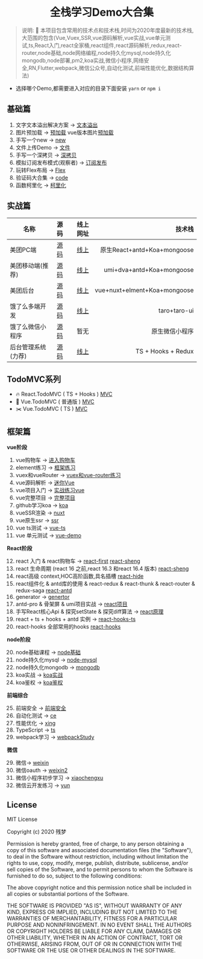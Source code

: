 <div align="center">

#  全栈学习Demo大合集

</div>

> 说明: :100: 本项目包含常用的技术点和技术栈,时间为2020年度最新的技术栈,大范围的包含(Vue,Vuex,SSR,vue源码解析,vue实战,vue单元测试,ts,React入门,react全家桶,react组件,react源码解析,redux,react-router,node基础,node网络编程,node持久化mysql,node持久化mongodb,node部署,pm2,koa实战,微信小程序,网络安全,RN,Flutter,webpack,微信公众号,自动化测试,前端性能优化,数据结构算法)

* 选择哪个Demo,都需要进入对应的目录下面安装 `yarn` or `npm i`

## 基础篇

1. 文字文本溢出解决方案 -> [文本溢出](/base/wen/index.html)
2. 图片预加载 -> [预加载](/base/yu/index.html)  vue版本图片[预加载](/base/yu/index.vue)
3. 手写一个new -> [new](/base/new/index.html)
4. 文件上传Demo -> [文件](/base/file/README.md)
5. 手写一个深拷贝 -> [深拷贝](/base/shen/index.html)
6. 模拟订阅发布模式(观察者) -> [订阅发布](/base/ding/index.html)
7. 玩转Flex布局 -> [Flex](/base/flex/index.html)
8. 验证码大合集 -> [code](/base/code/index.html)
9. 函数柯里化 -> [柯里化](/base/ke/index.js)

## 实战篇

| 名称             |                        源码                        |                              线上网址 |                       技术栈 |
| ---------------- | :------------------------------------------------: | ------------------------------------: | ---------------------------: |
| 美团PC端         |   [源码](https://github.com/2662419405/meituan)    |       [线上](http://mt.shtodream.cn/) |  原生React+antd+Koa+mongoose |
| 美团移动端(推荐) |  [源码](https://github.com/2662419405/meituanAn)   |    [线上](http://react.shtodream.cn/) |    umi+dva+antd+Koa+mongoose |
| 美团后台         | [源码](https://github.com/2662419405/meituanBack)  | [线上](http://vue.shtodream.cn/login) | vue+nuxt+elment+Koa+mongoose |
| 饿了么多端开发   | [源码](https://github.com/2662419405/meituan-taro) |     [线上](http://taro.shtodream.cn/) |                 taro+taro-ui |
| 饿了么微信小程序   | [源码](https://github.com/2662419405/meituanWx) |     暂无 |                 原生微信小程序 |
| 后台管理系统 (力荐)   | [源码](https://github.com/2662419405/react_admin) |   [线上](http://hooks.shtodream.cn)  |   TS + Hooks + Redux   |

## TodoMVC系列

* 🔥 React.TodoMVC ( TS + Hooks ) [MVC](/react-mvc)
* 🐠 Vue.TodoMVC ( 普通版 ) [MVC](vue-mvc)
* ✂️ Vue.TodoMVC ( TS ) [MVC](vue-ts-mvc)

## 框架篇

**vue阶段**

1. vue购物车 -> [进入购物车](/shop)  
2. element练习 -> [框架练习](/login-element)
3. vuex和vueRouter -> [vuex和vue-router练习](/vuexrouter)
4. vue源码解析 -> [迷你Vue](/迷你vue)
5. vue项目入门 -> [实战练习vue](/vue-mart)
6. vue完整项目 -> [完整项目](/vue-mart2)
7. github学习koa -> [koa](/koaGithub)
8. vueSSR渲染 -> [nuxt](/nuxt)
9.  vue原生ssr ->  [ssr](/ssr)
10. vue ts测试 -> [vue-ts](/vue-ts)
11. vue 单元测试 -> [vue-demo](/ts-demo)

**React阶段**

12. react 入门 & react购物车 -> [react-first](/react-first) [react-sheng](/react-sheng)
13. react 生命周期 (react 16 之前,react 16.3 和react 16.4 版本) [react-sheng](/react-sheng)
14. react高级 context,HOC高阶函数,具名插槽 [react-hide](/react-hide)
15. react组件化 & antd库的使用 & react-redux & react-thunk & react-router & redux-saga [react-antd](/react-antd)
16. generator -> [genertor](/genertor)
17. antd-pro & 骨架屏 & umi项目实战 -> [react项目](/react项目)
18. 手写React核心Api & 探究setState & 探究diff算法 -> [react原理](/react原理)
19. react + ts + hooks + antd 实例 -> [react-hooks-ts](/react-hooks-ts)
20. react-hooks 全部常用的hooks [react-hooks](/react-hooks)

**node阶段**

20. node基础课程 -> [node基础](/node基础)
21. node持久化mysql -> [node-mysql](/node-mysql)
22. node持久化mongodb -> [mongodb](/node-mongo)
23. koa实战 -> [koa实战](/koa实战)
24. koa鉴权 -> [koa鉴权](/koa鉴权)

**前端综合**

25. 前端安全 -> [前端安全](/前端安全)
26. 自动化测试 -> [ce](/ce)
27. 性能优化 -> [xing](/xing)
28. TypeScript -> [ts](ts)
29. webpack学习 -> [webpackStudy](/webpackStudy)

**微信**

29. 微信-> [weixin](/weixin)
30. 微信oauth -> [weixin2](/weixin2)
31. 微信小程序初步学习 -> [xiaochengxu](/xiaochengxu)
32. 微信云开发练习 -> [yun](/yun)

## License

MIT License

Copyright (c) 2020 残梦

Permission is hereby granted, free of charge, to any person obtaining a copy
of this software and associated documentation files (the "Software"), to deal
in the Software without restriction, including without limitation the rights
to use, copy, modify, merge, publish, distribute, sublicense, and/or sell
copies of the Software, and to permit persons to whom the Software is
furnished to do so, subject to the following conditions:

The above copyright notice and this permission notice shall be included in all
copies or substantial portions of the Software.

THE SOFTWARE IS PROVIDED "AS IS", WITHOUT WARRANTY OF ANY KIND, EXPRESS OR
IMPLIED, INCLUDING BUT NOT LIMITED TO THE WARRANTIES OF MERCHANTABILITY,
FITNESS FOR A PARTICULAR PURPOSE AND NONINFRINGEMENT. IN NO EVENT SHALL THE
AUTHORS OR COPYRIGHT HOLDERS BE LIABLE FOR ANY CLAIM, DAMAGES OR OTHER
LIABILITY, WHETHER IN AN ACTION OF CONTRACT, TORT OR OTHERWISE, ARISING FROM,
OUT OF OR IN CONNECTION WITH THE SOFTWARE OR THE USE OR OTHER DEALINGS IN THE
SOFTWARE.
